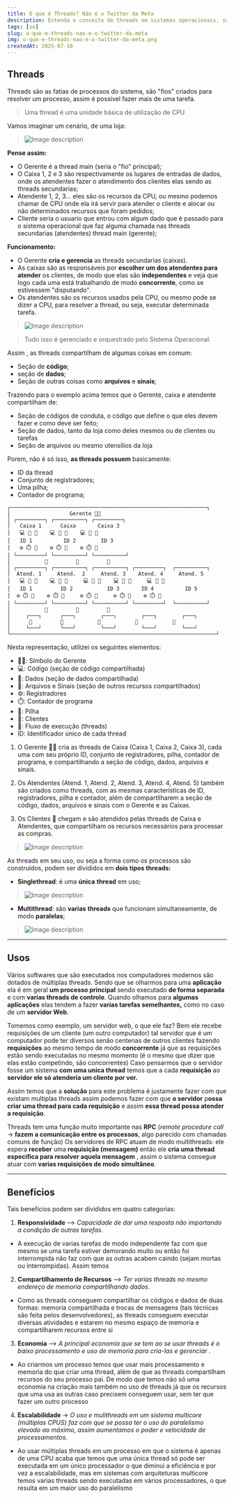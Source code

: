 ```yaml
---
title: O que é Threads? Não é o Twitter da Meta
description: Entenda o conceito de threads em sistemas operacionais, suas características, tipos (singlethread e multithread), usos em servidores web e RPC, e os benefícios de sua aplicação para responsividade, compartilhamento de recursos, economia e escalabilidade. 
tags: [so]
slug: o-que-e-threads-nao-e-o-twitter-da-meta  
img: o-que-e-threads-nao-e-o-twitter-da-meta.png
createdAt: 2025-07-10
---
```


## Threads

Threads são as fatias de processos do sistema, são "fios" criados para resolver um processo, assim é possível fazer mais de uma tarefa. 

> Uma thread é uma unidade básica de utilização de CPU

Vamos imaginar um cenário, de uma loja:

> ![Image description](https://dev-to-uploads.s3.amazonaws.com/uploads/articles/bx0qhcwb55y83ogtit7m.png)

**Pense assim:**
- O Gerente é a  thread main (seria o "fio" principal);
- O Caixa 1, 2 e 3 são respectivamente os lugares de entradas de dados, onde os atendentes fazer o atendimento dos clientes elas sendo as threads secundarias;
- Atendente 1, 2, 3... eles são os recursos da CPU, ou mesmo podemos chamar de CPU  onde ela irá servir para atender o cliente e alocar ou não determinados recursos que foram pedidos;
- Cliente seria o usuario que entrou com algum dado que é passado para o sistema operacional que faz alguma chamada nas threads secundarias (atendentes) thread main (gerente);

**Funcionamento:**
- O Gerente **cria e gerencia** as threads secundarias (caixas).
- As caixas são as responsáveis por **escolher um dos atendentes para atender** os clientes, de modo que elas são **independentes** e veja que logo cada uma está trabalhando de modo **concorrente**, como se estivessem "disputando".
- Os atendentes são os recursos usados pela CPU, ou mesmo pode se dizer a CPU, para resolver a thread, ou seja, executar determinada tarefa.

> ![Image description](https://dev-to-uploads.s3.amazonaws.com/uploads/articles/izzzqh4yqev5xgt6oq1k.png)


> Tudo isso é gerenciado e orquestrado pelo Sistema Operacional.

Assim , as threads compartilham de algumas coisas em comum:
- Seção de **código**;
- seção de **dados**;
- Seção de outras coisas como **arquivos** e **sinais**;

Trazendo para o exemplo acima temos que o Gerente, caixa e atendente compartilham de:
- Seção de códigos de conduta, o código que define o que eles devem fazer e como deve ser feito;
- Seção de dados, tanto da loja como deles mesmos ou de clientes ou tarefas
- Seção  de arquivos ou mesmo utensílios da loja

Porem, não é só isso, **as threads possuem** basicamente:
- ID da thread
- Conjunto de registradores;
- Uma pilha;
- Contador de programa;

```
┌───────────────────────────────────────────────────────────────┐
│                   Gerente 👨‍💼                 
│ ┌─────────┐ ┌──────────┐ ┌─────────┐              
│   Caixa 1      Caixa       Caixa 3                
│   💻 📁 🔣    💻 📁 🔣    💻 📁 🔣             
│   ID 1          ID 2        ID 3                   
│   ⚙️ ⏱️ 🧠    ⚙️ ⏱️ 🧠    ⚙️ ⏱️ 🧠                 
│ └─────────┘ └──────────┘ └──────────┘              
│           🔄         🔄         🔄           
│ ┌─────────┐ ┌──────────┐ ┌──────────┐ ┌─────────┐  ┌──────────┐
│  Atend. 1     Atend.  2     Atend. 3    Atend. 4     Atend. 5  
│   💻 📁 🔣    💻 📁 🔣     💻 📁 🔣    💻 📁 🔣     💻 📁 🔣 
│   ID 1         ID 2           ID 3       ID 4          ID 5                   
│  ⚙️ ⏱️ 🧠    ⚙️ ⏱️ 🧠     ⚙️ ⏱️ 🧠     ⚙️ ⏱️ 🧠    ⚙️ ⏱️ 🧠  
│ └─────────┘ └──────────┘ └──────────┘ └─────────┘  └──────────┘
│           🔄         🔄         🔄         
│     ┌───┐      ┌───┐        ┌───┐        ┌───┐        ┌───┐       
│      👤         👤           👤           👤           👤        
│     └───┘      └───┘        └───┘        └───┘        └───┘        
└──────────────────────────────────────────────────────────────────┘
```
Nesta representação, utilizei os seguintes elementos:
- 👨‍💼: Símbolo do Gerente
- 💻: Código (seção de código compartilhada)
- 📁: Dados (seção de dados compartilhada)
- 🔣: Arquivos e Sinais (seção de outros recursos compartilhados)
- ⚙️: Registradores
- ⏱️: Contador de programa
- 🧠: Pilha
- 👤: Clientes
- 🔄: Fluxo de execução (threads)
- ID: Identificador único de cada thread

1. O Gerente 👨‍💼 cria as threads de Caixa (Caixa 1, Caixa 2, Caixa 3), cada uma com seu próprio ID, conjunto de registradores, pilha, contador de programa, e compartilhando a seção de código, dados, arquivos e sinais.

2. Os Atendentes (Atend. 1, Atend. 2, Atend. 3, Atend. 4, Atend. 5) também são criados como threads, com as mesmas características de ID, registradores, pilha e contador, além de compartilharem a seção de código, dados, arquivos e sinais com o Gerente e as Caixas.

3. Os Clientes 👤 chegam e são atendidos pelas threads de Caixa e Atendentes, que compartilham os recursos necessários para processar as compras.

> ![Image description](https://dev-to-uploads.s3.amazonaws.com/uploads/articles/m6njunqhccem8673sgjl.png)


As threads em seu uso, ou seja a forma como os processos são construídos, podem ser divididos em **dois tipos threads:**
- **Singlethread**: é uma **única** **thread** em uso;

> ![Image description](https://dev-to-uploads.s3.amazonaws.com/uploads/articles/m9xrv6z2595e4d4t1urg.png)

- **Multithread**: são **varias** **threads** que funcionam simultaneamente, de modo **paralelas**;

> ![Image description](https://dev-to-uploads.s3.amazonaws.com/uploads/articles/eyq3xoavy7rsz5jgopvx.png)

---

## Usos
Vários softwares que são executados nos computadores modernos são dotados de múltiplas threads. 
Sendo que se olharmos para uma **aplicação** ela é em geral **um processo principal** sendo executado **de forma separada** e com **varias threads de controle**.
Quando olhamos para **algumas aplicações** elas tendem a fazer **varias tarefas semelhantes,** como no caso de um **servidor Web**.

Tomemos como exemplo, um servidor web, o que ele faz? Bem ele recebe requisições de um cliente (um outro computador) tal servidor que é um computador pode ter diversos senão centenas de outros clientes fazendo **requisições** ao mesmo tempo de modo **concorrente** já que as requisições estão sendo executadas no mesmo momento (é o mesmo que dizer que elas estão competindo, são concorrentes)
Caso pensarmos que o servidor fosse um sistema **com uma unica thread** temos que a cada **requisição** ao **servidor ele só atenderia um cliente por ver.**

Assim temos que a **solução** para este problema é justamente fazer com que existam multiplas threads assim podemos fazer com que **o servidor** p**ossa criar uma thread para cada requisição** e assim **essa thread possa atender a requisição**.

Threads tem uma função muito importante nas **RPC**
 (*remote procedure call* -> **fazem a comunicação entre os processos**, algo parecido com chamadas comuns de função)
 Os servidores de RPC atuam de modo multithreads: ele espera **receber** uma **requisição (mensagem)** então ele **cria uma thread especifica para resolver aquela mensagem** , assim o sistema consegue atuar  com **varias requisições de modo simultâneo**.
 
---

## Benefícios
Tais benefícios podem ser divididos em quatro categorias:
1. **Responsividade** --> *Capacidade de dar uma resposta não importando a condição de outras tarefas*.
  - A execução de varias tarefas de modo independente faz com que mesmo se uma tarefa estiver demorando muito ou então foi interrompida não faz com que as outras acabem caindo (sejam mortas ou interrompidas). Assim temos 

2. **Compartilhamento de Recursos** --> *Ter varias threads no mesmo  endereço de memoria compartilhando dados*.
  - Como as threads conseguem compartilhar os códigos e dados de duas formas: memoria compartilhada e trocas de mensagens (tais técnicas são feita pelos desenvolvedores), as threads conseguem executar diversas atividades e estarem no mesmo espaço de memoria e compartilharem recursos entre si

3. **Economia** --> *A principal economia que se tem ao se usar  threads é o baixo processamento e uso de memoria para cria-las e gerenciar*  . 
  - Ao criarmos um processo temos que usar mais processamento e memoria do que criar uma thread, além de que as threads compartilham recursos do seu processo pai. De modo que temos não só uma economia na criação mais também no uso de threads já que os recursos que uma usa as outras caso precisem conseguem usar, sem ter que fazer um outro processo

4. **Escalabilidade** -> *O uso e mulithreads em um sistema multicore (múltiplas CPUS) faz com que se possa ter o uso do paralelismo elevado ao máximo, assim aumentamos o poder e velocidade de processamentos*.
  - Ao usar múltiplas threads em um processo em que o sistema é apenas de uma CPU acaba que temos que uma única thread só pode ser executada em um único processador o que diminui a eficiência e por vez a escalabilidade, mas em sistemas com arquiteturas multicore temos varias threads sendo executadas em vários processadores, o que resulta em um maior uso do paralelismo  